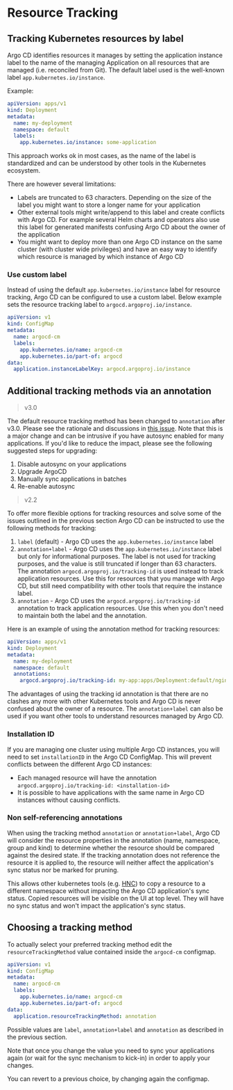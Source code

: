 # Resource Tracking

## Tracking Kubernetes resources by label

Argo CD identifies resources it manages by setting the application instance label to the name of the managing Application on all resources that are managed (i.e. reconciled from Git). The default label used is the well-known label `app.kubernetes.io/instance`.

Example:

```yaml
apiVersion: apps/v1
kind: Deployment
metadata:
  name: my-deployment
  namespace: default
  labels:
    app.kubernetes.io/instance: some-application
```

This approach works ok in most cases, as the name of the label is standardized and can be understood by other tools in the Kubernetes ecosystem.

There are however several limitations:

* Labels are truncated to 63 characters. Depending on the size of the label you might want to store a longer name for your application
* Other external tools might write/append to this label and create conflicts with Argo CD. For example several Helm charts and operators also use this label for generated manifests confusing Argo CD about the owner of the application
* You might want to deploy more than one Argo CD instance on the same cluster (with cluster wide privileges) and have an easy way to identify which resource is managed by which instance of Argo CD

### Use custom label

Instead of using the default `app.kubernetes.io/instance` label for resource tracking, Argo CD can be configured to use a custom label. Below example sets the resource tracking label to `argocd.argoproj.io/instance`.

```yaml
apiVersion: v1
kind: ConfigMap
metadata:
  name: argocd-cm
  labels:
    app.kubernetes.io/name: argocd-cm
    app.kubernetes.io/part-of: argocd
data:
  application.instanceLabelKey: argocd.argoproj.io/instance
```

## Additional tracking methods via an annotation

>v3.0

The default resource tracking method has been changed to `annotation` after v3.0. Please see the rationale and discussions in [this issue](https://github.com/argoproj/argo-cd/issues/13981).
Note that this is a major change and can be intrusive if you have autosync enabled for many applications. If you'd like to reduce the impact, please see the following suggested steps for upgrading:

1. Disable autosync on your applications
1. Upgrade ArgoCD
1. Manually sync applications in batches
1. Re-enable autosync

>v2.2

To offer more flexible options for tracking resources and solve some of the issues outlined in the previous section Argo CD can be instructed to use the following methods for tracking:

1. `label` (default) - Argo CD uses the `app.kubernetes.io/instance` label
1. `annotation+label` - Argo CD uses the `app.kubernetes.io/instance` label but only for informational purposes. The label is not used for tracking purposes, and the value is still truncated if longer than 63 characters. The annotation `argocd.argoproj.io/tracking-id` is used instead to track application resources. Use this for resources that you manage with Argo CD, but still need compatibility with other tools that require the instance label.
1. `annotation` - Argo CD uses the `argocd.argoproj.io/tracking-id` annotation to track application resources. Use this when you don't need to maintain both the label and the annotation.

Here is an example of using the annotation method for tracking resources:

```yaml
apiVersion: apps/v1
kind: Deployment
metadata:
  name: my-deployment
  namespace: default
  annotations:
    argocd.argoproj.io/tracking-id: my-app:apps/Deployment:default/nginx-deployment
```

The advantages of using the tracking id annotation is that there are no clashes any
more with other Kubernetes tools and Argo CD is never confused about the owner of a resource. The `annotation+label` can also be used if you want other tools to understand resources managed by Argo CD.

### Installation ID

If you are managing one cluster using multiple Argo CD instances, you will need to set `installationID` in the Argo CD ConfigMap. This will prevent conflicts between
the different Argo CD instances:

* Each managed resource will have the annotation `argocd.argoproj.io/tracking-id: <installation-id>`
* It is possible to have applications with the same name in Argo CD instances without causing conflicts.

### Non self-referencing annotations
When using the tracking method `annotation` or `annotation+label`, Argo CD will consider the resource properties in the annotation (name, namespace, group and kind) to determine whether the resource should be compared against the desired state. If the tracking annotation does not reference the resource it is applied to, the resource will neither affect the application's sync status nor be marked for pruning. 

This allows other kubernetes tools (e.g. [HNC](https://github.com/kubernetes-sigs/hierarchical-namespaces)) to copy a resource to a different namespace without impacting the Argo CD application's sync status. Copied resources will be visible on the UI at top level. They will have no sync status and won't impact the application's sync status.

## Choosing a tracking method

To actually select your preferred tracking method edit the `resourceTrackingMethod` value contained inside the `argocd-cm` configmap.

```yaml
apiVersion: v1
kind: ConfigMap
metadata:
  name: argocd-cm
  labels:
    app.kubernetes.io/name: argocd-cm
    app.kubernetes.io/part-of: argocd
data:
  application.resourceTrackingMethod: annotation
```
Possible values are `label`, `annotation+label` and `annotation` as described in the previous section.

Note that once you change the value you need to sync your applications again (or wait for the sync mechanism to kick-in) in order to apply your changes.

You can revert to a previous choice, by changing again the configmap.
